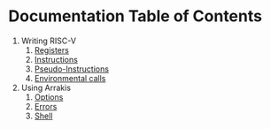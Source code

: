 # Documentation Table of Contents

1. Writing RISC-V
    1. [Registers](./regs.md)
    1. [Instructions](./instr.md)
    2. [Pseudo-Instructions](./instr.md)
    3. [Environmental calls](./ecall.md)
2. Using Arrakis
    1. [Options](./options.md)
    2. [Errors](./errors.md)
    3. [Shell](./shell.md)

